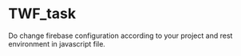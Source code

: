 # TWF_task
Do change firebase configuration according to your project and rest environment in javascript file.
